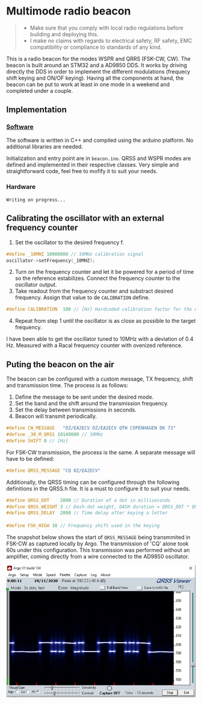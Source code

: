 # Multimode radio beacon
> - Make sure that you comply with local radio regulations before building and deploying this.
> - I make no claims with regards to electrical safety, RF safety, EMC compatibility or compliance to standards of any kind.

This is a radio beacon for the modes WSPR and QRRS (FSK-CW, CW). The beacon is built around an STM32 and a AD9850 DDS. It works by driving directly the DDS in order to implement the different modulations (frequecy shift keying and ON/OF keying). Having all the components at hand, the beacon can be put to work at least in one mode in a weekend and completed under a couple.

## Implementation
### [Software](https://github.com/jaesparza/radio-beacon/tree/main/sw/beacon)

The software is written in C++ and compiled using the arduino platform. No additional libraries are needed.

Initialization and entry point are in `beacon.ino`. QRSS and WSPR modes are defined and implemented in their respective classes. Very simple and straightforward code, feel free to mofify it to suit your needs.

### Hardware
```
Writing on progress...
```

## Calibrating the oscillator with an external frequency counter 

1. Set the oscillator to the desired frequency f.
```C
#define _10MHZ 10000000 // 10MHz calibration signal
oscillator->setFrequency(_10MHZ);
```
2. Turn on the frequency counter and let it be powered for a period of time so the reference estabilizes. Connect the frequency counter to the oscillator output.
3. Take readout from the frequency counter and substract desired frequency. Assign that value to de `CALIBRATION` define.
```C
#define CALIBRATION  100 // [Hz] Hardcoded calibration factor for the oscillator
```
4. Repeat from step 1 until the oscillator is as close as possible to the target frequency.

I have been able to get the oscillator tuned to 10MHz with a deviation of 0.4 Hz. Measured with a Racal frequency counter with ovenized reference.

## Puting the beacon on the air
The beacon can be configured with a custom message, TX frequency, shift and transmission time. The process is as follows:

1. Define the message to be sent under the desired mode.
2. Set the band and the shift around the transmission frequency.
3. Set the delay between transmissions in seconds.
4. Beacon will transmit periodically.

```C
#define CW_MESSAGE   "OZ/EA2ECV OZ/EA2ECV QTH COPENHAGEN DK 73"
#define _30_M_QRSS 10140000 // 10MHz
#define SHIFT 0 // [Hz]
```

For FSK-CW transmission, the process is the same. A separate message will have to be defined:
```C
#define QRSS_MESSAGE "CQ OZ/EA2ECV"
```
Additionally, the QRSS timing can be configured through the following definitions in the QRSS.h file. It is a must to configure it to suit your needs.
```C
#define QRSS_DOT    2000 // Duration of a dot in milliseconds
#define QRSS_WEIGHT 3 // Dash-dot weight, DASH duration = QRSS_DOT * QRSS_WEIGHT
#define QRSS_DELAY  2000 // Time delay after keying a letter

#define FSK_HIGH 10 // Frequency shift used in the keying 
```
The snapshot below shows the start of `QRSS_MESSAGE` being transmmited in FSK-CW as captured locally by Argo. The transmission of 'CQ' alone took 60s under this configuration. This transmission was performed without an amplifier, coming directly from a wire connected to the AD9850 oscillator.

![fsk](doc/images/cqFSKCW.PNG)